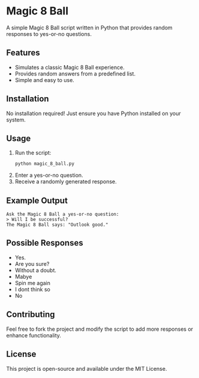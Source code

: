 # Magic 8 Ball

A simple Magic 8 Ball script written in Python that provides random responses to yes-or-no questions.

## Features
- Simulates a classic Magic 8 Ball experience.
- Provides random answers from a predefined list.
- Simple and easy to use.

## Installation
No installation required! Just ensure you have Python installed on your system.

## Usage
1. Run the script:
   ```sh
   python magic_8_ball.py
   ```
2. Enter a yes-or-no question.
3. Receive a randomly generated response.

## Example Output
```
Ask the Magic 8 Ball a yes-or-no question:
> Will I be successful?
The Magic 8 Ball says: "Outlook good."
```

## Possible Responses
- Yes.
- Are you sure?
- Without a doubt.
- Mabye
- Spin me again
- I dont think so
- No

## Contributing
Feel free to fork the project and modify the script to add more responses or enhance functionality.

## License
This project is open-source and available under the MIT License.

